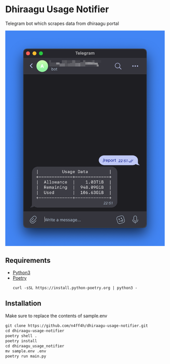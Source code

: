 # Dhiraagu Usage Notifier

Telegram bot which scrapes data from dhiraagu portal

![screenshot](https://github.com/n4ff4h/dhiraagu-usage-notifier/blob/main/.github/screenshot.png?raw=true)

## Requirements

- [Python3](https://www.python.org/)
- [Poetry](https://python-poetry.org/)
  ```
  curl -sSL https://install.python-poetry.org | python3 -
  ```

## Installation

Make sure to replace the contents of sample.env

```
git clone https://github.com/n4ff4h/dhiraagu-usage-notifier.git
cd dhiraagu-usage-notifier
poetry shell .
poetry install
cd dhiraagu_usage_notifier
mv sample.env .env
poetry run main.py
```
